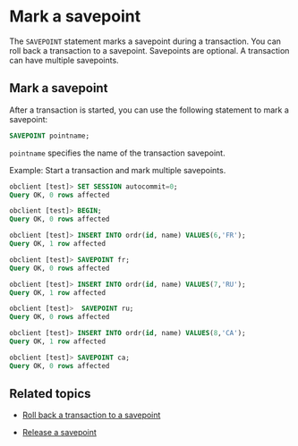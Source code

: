 # Mark a savepoint

The `SAVEPOINT` statement marks a savepoint during a transaction. You can roll back a transaction to a savepoint. Savepoints are optional. A transaction can have multiple savepoints. 

## Mark a savepoint

After a transaction is started, you can use the following statement to mark a savepoint: 

```sql
SAVEPOINT pointname;
```

`pointname` specifies the name of the transaction savepoint. 

Example: Start a transaction and mark multiple savepoints. 

```sql
obclient [test]> SET SESSION autocommit=0;
Query OK, 0 rows affected

obclient [test]> BEGIN;
Query OK, 0 rows affected

obclient [test]> INSERT INTO ordr(id, name) VALUES(6,'FR');
Query OK, 1 row affected

obclient [test]> SAVEPOINT fr;
Query OK, 0 rows affected

obclient [test]> INSERT INTO ordr(id, name) VALUES(7,'RU');
Query OK, 1 row affected

obclient [test]>  SAVEPOINT ru;
Query OK, 0 rows affected

obclient [test]> INSERT INTO ordr(id, name) VALUES(8,'CA');
Query OK, 1 row affected

obclient [test]> SAVEPOINT ca;
Query OK, 0 rows affected
```

## Related topics

* [Roll back a transaction to a savepoint](2.rollback-to-a-savepoint-of-mysql-mode.md)

* [Release a savepoint](3.release-a-savepoint-of-mysql-mode.md)
